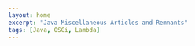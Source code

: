 ```yaml
---
layout: home
excerpt: "Java Miscellaneous Articles and Remnants"
tags: [Java, OSGi, Lambda]
---
```

